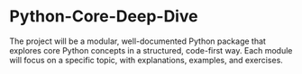 # Python-Core-Deep-Dive
The project will be a modular, well-documented Python package that explores core Python concepts in a structured, code-first way. Each module will focus on a specific topic, with explanations, examples, and exercises.
